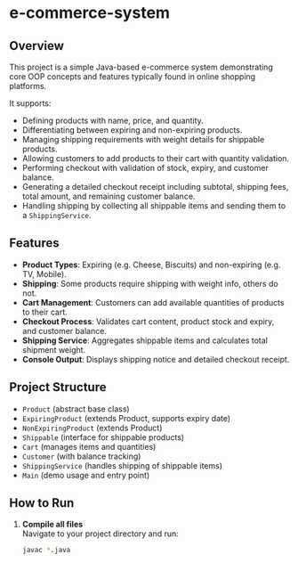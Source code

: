 # e-commerce-system

## Overview
This project is a simple Java-based e-commerce system demonstrating core OOP concepts and features typically found in online shopping platforms.

It supports:
- Defining products with name, price, and quantity.
- Differentiating between expiring and non-expiring products.
- Managing shipping requirements with weight details for shippable products.
- Allowing customers to add products to their cart with quantity validation.
- Performing checkout with validation of stock, expiry, and customer balance.
- Generating a detailed checkout receipt including subtotal, shipping fees, total amount, and remaining customer balance.
- Handling shipping by collecting all shippable items and sending them to a `ShippingService`.

## Features
- **Product Types**: Expiring (e.g. Cheese, Biscuits) and non-expiring (e.g. TV, Mobile).
- **Shipping**: Some products require shipping with weight info, others do not.
- **Cart Management**: Customers can add available quantities of products to their cart.
- **Checkout Process**: Validates cart content, product stock and expiry, and customer balance.
- **Shipping Service**: Aggregates shippable items and calculates total shipment weight.
- **Console Output**: Displays shipping notice and detailed checkout receipt.

## Project Structure

- `Product` (abstract base class)
- `ExpiringProduct` (extends Product, supports expiry date)
- `NonExpiringProduct` (extends Product)
- `Shippable` (interface for shippable products)
- `Cart` (manages items and quantities)
- `Customer` (with balance tracking)
- `ShippingService` (handles shipping of shippable items)
- `Main` (demo usage and entry point)


## How to Run

1. **Compile all files**  
   Navigate to your project directory and run:  
   ```bash
   javac *.java
